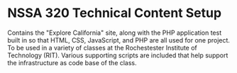 # NSSA 320 Technical Content Setup
Contains the "Explore California" site, along with the PHP application test built in so that HTML, CSS, JavaScript, and PHP are all used for one project. To be used in a variety of classes at the Rochestester Institute of Technology (RIT). Various supporting scripts are included that help support the infrastructure as code base of the class.
